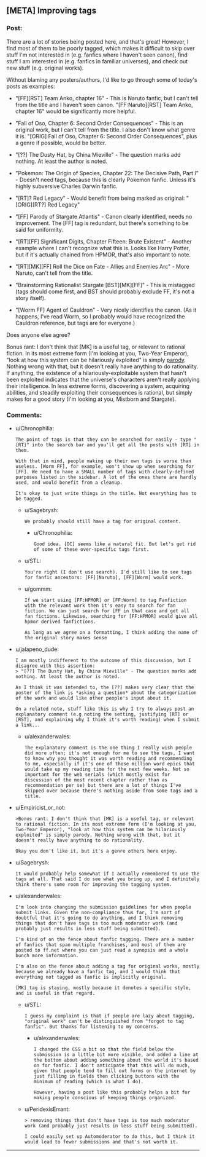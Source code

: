 ## [META] Improving tags

### Post:

There are a lot of stories being posted here, and that's great! However, I find most of them to be poorly tagged, which makes it difficult to skip over stuff I'm not interested in (e.g. fanfics where I haven't seen canon), find stuff I am interested in (e.g. fanfics in familiar universes), and check out new stuff (e.g. original works).

Without blaming any posters/authors, I'd like to go through some of today's posts as examples:

+ "[FF][RST] Team Anko, chapter 16" - This is Naruto fanfic, but I can't tell from the title and I haven't seen canon. "[FF:Naruto][RST] Team Anko, chapter 16" would be significantly more helpful.

+ "Fall of Oso, Chapter 6: Second Order Consequences" - This is an original work, but I can't tell from the title. I also don't know what genre it is. "[ORIG] Fall of Oso, Chapter 6: Second Order Consequences", plus a genre if possible, would be better.

+ "[??] The Dusty Hat, by China Mieville" - The question marks add nothing. At least the author is noted.

+ "Pokemon: The Origin of Species, Chapter 22: The Decisive Path, Part I" - Doesn't need tags, because this is clearly Pokemon fanfic. Unless it's highly subversive Charles Darwin fanfic.

+ "[RT]? Red Legacy" - Would benefit from being marked as original: "[ORIG][RT?] Red Legacy"

+ "[FF] Parody of Stargate Atlantis" - Canon clearly identified, needs no improvement. The [FF] tag is redundant, but there's something to be said for uniformity.

+ "[RT][FF] Significant Digits, Chapter Fifteen: Brute Existent" - Another example where I can't recognize what this is. Looks like Harry Potter, but if it's actually chained from HPMOR, that's also important to note.

+ "[RT][MK][FF] Roll the Dice on Fate - Allies and Enemies Arc" - More Naruto, can't tell from the title.

+ "Brainstorming Rationalist Stargate [BST][MK][FF]" - This is mistagged (tags should come first, and BST should probably exclude FF, it's not a story itself).

+ "[Worm FF] Agent of Cauldron" - Very nicely identifies the canon. (As it happens, I've read Worm, so I probably would have recognized the Cauldron reference, but tags are for everyone.)

Does anyone else agree?

Bonus rant: I don't think that [MK] is a useful tag, or relevant to rational fiction. In its most extreme form (I'm looking at you, Two-Year Emperor), "look at how this system can be hilariously exploited" is simply [parody](https://en.wikipedia.org/wiki/Parody). Nothing wrong with that, but it doesn't really have anything to do rationality. If anything, the existence of a hilariously-exploitable system that hasn't been exploited indicates that the universe's characters aren't really applying their intelligence. In less extreme forms, discovering a system, acquiring abilities, and steadily exploiting their consequences is rational, but simply makes for a good story (I'm looking at you, Mistborn and Stargate).

### Comments:

- u/Chronophilia:
  ```
  The point of tags is that they can be searched for easily - type "[RT]" into the search bar and you'll get all the posts with [RT] in them.

  With that in mind, people making up their own tags is worse than useless. [Worm FF], for example, won't show up when searching for [FF]. We need to have a SMALL number of tags with clearly-defined purposes listed in the sidebar. A lot of the ones there are hardly used, and would benefit from a cleanup.

  It's okay to just write things in the title. Not everything has to be tagged.
  ```

  - u/Sagebrysh:
    ```
    We probably should still have a tag for original content.
    ```

    - u/Chronophilia:
      ```
      Good idea. [OC] seems like a natural fit. But let's get rid of some of these over-specific tags first.
      ```

  - u/STL:
    ```
    You're right (I don't use search). I'd still like to see tags for fanfic ancestors: [FF][Naruto], [FF][Worm] would work.
    ```

  - u/gommm:
    ```
    If we start using [FF:HPMOR] or [FF:Worm] to tag Fanfiction with the relevant work then it's easy to search for fan fiction. We can just search for [FF in that case and get all fan fictions. Likewise, searching for [FF:HPMOR] would give all hpmor derived fanfictions.

    As long as we agree on a formatting, I think adding the name of the original story makes sense
    ```

- u/jalapeno_dude:
  ```
  I am mostly indifferent to the outcome of this discussion, but I disagree with this assertion:
  > "[??] The Dusty Hat, by China Mieville" - The question marks add nothing. At least the author is noted.

  As I think it was intended to, the [??] makes very clear that the poster of the link is *asking a question* about the categorization of the work and would like other people's input about it.

  On a related note, stuff like this is why I try to always post an explanatory comment (e.g noting the setting, justifying [RT] or [RST], and explaining why I think it's worth reading) when I submit a link...
  ```

  - u/alexanderwales:
    ```
    The explanatory comment is the one thing I really wish people did more often; it's not enough for me to see the tags, I want to know why you thought it was worth reading and recommending to me, especially if it's one of those million word epics that would take up my reading time for the next few weeks. Not so important for the web serials (which mostly exist for discussion of the most recent chapter rather than as recommendation per se) but there are a lot of things I've skipped over because there's nothing aside from some tags and a title.
    ```

- u/Empiricist_or_not:
  ```
  >Bonus rant: I don't think that [MK] is a useful tag, or relevant to rational fiction. In its most extreme form (I'm looking at you, Two-Year Emperor), "look at how this system can be hilariously exploited" is simply parody. Nothing wrong with that, but it doesn't really have anything to do rationality. 

  Okay you don't like it, but it's a genre others here enjoy.
  ```

- u/Sagebrysh:
  ```
  It would probably help somewhat if I actually remembered to use the tags at all. That said I do see what you bring up, and I definitely think there's some room for improving the tagging system.
  ```

- u/alexanderwales:
  ```
  I'm look into changing the submission guidelines for when people submit links. Given the non-compliance thus far, I'm sort of doubtful that it's going to do anything, and I think removing things that don't have tags is too much moderator work (and probably just results in less stuff being submitted).

  I'm kind of on the fence about fanfic tagging. There are a number of fanfics that span multiple franchises, and most of them are posted to ff.net where you can just read a synopsis and a whole bunch more information.

  I'm also on the fence about adding a tag for original works, mostly because we already have a fanfic tag, and I would think that everything not tagged as fanfic is implicitly original.

  [MK] tag is staying, mostly because it denotes a specific style, and is useful in that regard.
  ```

  - u/STL:
    ```
    I guess my complaint is that if people are lazy about tagging, "original work" can't be distinguished from "forgot to tag fanfic". But thanks for listening to my concerns.
    ```

    - u/alexanderwales:
      ```
      I changed the CSS a bit so that the field below the submission is a little bit more visible, and added a line at the bottom about adding something about the world it's based on for fanfic. I don't anticipate that this will do much, given that people tend to fill out forms on the internet by just filling in fields then clicking buttons with the minimum of reading (which is what I do).

      However, having a post like this probably helps a bit for making people conscious of keeping things organized.
      ```

  - u/PeridexisErrant:
    ```
    > removing things that don't have tags is too much moderator work (and probably just results in less stuff being submitted).

    I could easily set up Automoderator to do this, but I think it would lead to fewer submissions and that's not worth it.
    ```

---

